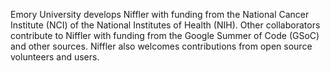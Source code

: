 Emory University develops Niffler with funding from the National Cancer Institute (NCI) of the National Institutes of Health (NIH). Other collaborators contribute to Niffler with funding from the Google Summer of Code (GSoC) and other sources. Niffler also welcomes contributions from open source volunteers and users.
